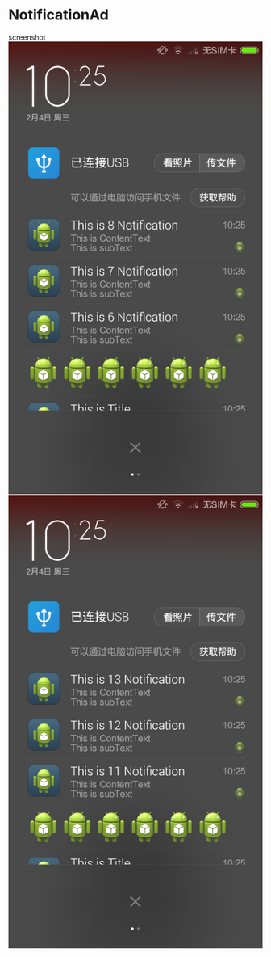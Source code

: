 # NotificationAd
screenshot
![image](https://github.com/picksomething/NotificationAd/blob/master/device-2015-02-04-102544.png)
![image](https://github.com/picksomething/NotificationAd/blob/master/device-2015-02-04-102558.png)

